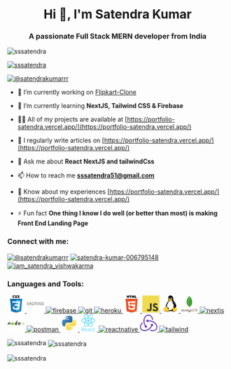<h1 align="center">Hi 👋, I'm Satendra Kumar</h1>
<h3 align="center">A passionate Full Stack MERN developer from India</h3>

<p align="left"> <img src="https://komarev.com/ghpvc/?username=sssatendra&label=Profile%20views&color=0e75b6&style=flat" alt="sssatendra" /> </p>

<p align="left"> <a href="https://github.com/ryo-ma/github-profile-trophy"><img src="https://github-profile-trophy.vercel.app/?username=sssatendra" alt="sssatendra" /></a> </p>

<p align="left"> <a href="https://twitter.com/satendrakumarrr" target="blank"><img src="https://img.shields.io/twitter/follow/satendrakumarrr?logo=twitter&style=for-the-badge" alt="@satendrakumarrr" /></a> </p>

- 🔭 I’m currently working on [Flipkart-Clone](https://flipkart-clone-1a222.web.app/)

- 🌱 I’m currently learning **NextJS, Tailwind CSS & Firebase**

- 👨‍💻 All of my projects are available at [https://portfolio-satendra.vercel.app/](https://portfolio-satendra.vercel.app/)

- 📝 I regularly write articles on [https://portfolio-satendra.vercel.app/](https://portfolio-satendra.vercel.app/)

- 💬 Ask me about **React NextJS and tailwindCss**

- 📫 How to reach me **sssatendra51@gmail.com**

- 📄 Know about my experiences [https://portfolio-satendra.vercel.app/](https://portfolio-satendra.vercel.app/)

- ⚡ Fun fact **One thing I know I do well (or better than most) is making Front End Landing Page**

<h3 align="left">Connect with me:</h3>
<p align="left">
<a href="https://twitter.com/@satendrakumarrr" target="blank"><img align="center" src="https://raw.githubusercontent.com/rahuldkjain/github-profile-readme-generator/master/src/images/icons/Social/twitter.svg" alt="@satendrakumarrr" height="30" width="40" /></a>
<a href="https://linkedin.com/in/satendra-kumar-006795148" target="blank"><img align="center" src="https://raw.githubusercontent.com/rahuldkjain/github-profile-readme-generator/master/src/images/icons/Social/linked-in-alt.svg" alt="satendra-kumar-006795148" height="30" width="40" /></a>
<a href="https://instagram.com/iam_satendra_vishwakarma" target="blank"><img align="center" src="https://raw.githubusercontent.com/rahuldkjain/github-profile-readme-generator/master/src/images/icons/Social/instagram.svg" alt="iam_satendra_vishwakarma" height="30" width="40" /></a>
</p>

<h3 align="left">Languages and Tools:</h3>
<p align="left"> <a href="https://www.w3schools.com/css/" target="_blank"> <img src="https://raw.githubusercontent.com/devicons/devicon/master/icons/css3/css3-original-wordmark.svg" alt="css3" width="40" height="40"/> </a> <a href="https://expressjs.com" target="_blank"> <img src="https://raw.githubusercontent.com/devicons/devicon/master/icons/express/express-original-wordmark.svg" alt="express" width="40" height="40"/> </a> <a href="https://firebase.google.com/" target="_blank"> <img src="https://www.vectorlogo.zone/logos/firebase/firebase-icon.svg" alt="firebase" width="40" height="40"/> </a> <a href="https://git-scm.com/" target="_blank"> <img src="https://www.vectorlogo.zone/logos/git-scm/git-scm-icon.svg" alt="git" width="40" height="40"/> </a> <a href="https://heroku.com" target="_blank"> <img src="https://www.vectorlogo.zone/logos/heroku/heroku-icon.svg" alt="heroku" width="40" height="40"/> </a> <a href="https://www.w3.org/html/" target="_blank"> <img src="https://raw.githubusercontent.com/devicons/devicon/master/icons/html5/html5-original-wordmark.svg" alt="html5" width="40" height="40"/> </a> <a href="https://developer.mozilla.org/en-US/docs/Web/JavaScript" target="_blank"> <img src="https://raw.githubusercontent.com/devicons/devicon/master/icons/javascript/javascript-original.svg" alt="javascript" width="40" height="40"/> </a> <a href="https://www.linux.org/" target="_blank"> <img src="https://raw.githubusercontent.com/devicons/devicon/master/icons/linux/linux-original.svg" alt="linux" width="40" height="40"/> </a> <a href="https://www.mongodb.com/" target="_blank"> <img src="https://raw.githubusercontent.com/devicons/devicon/master/icons/mongodb/mongodb-original-wordmark.svg" alt="mongodb" width="40" height="40"/> </a> <a href="https://nextjs.org/" target="_blank"> <img src="https://cdn.worldvectorlogo.com/logos/nextjs-3.svg" alt="nextjs" width="40" height="40"/> </a> <a href="https://nodejs.org" target="_blank"> <img src="https://raw.githubusercontent.com/devicons/devicon/master/icons/nodejs/nodejs-original-wordmark.svg" alt="nodejs" width="40" height="40"/> </a> <a href="https://postman.com" target="_blank"> <img src="https://www.vectorlogo.zone/logos/getpostman/getpostman-icon.svg" alt="postman" width="40" height="40"/> </a> <a href="https://www.python.org" target="_blank"> <img src="https://raw.githubusercontent.com/devicons/devicon/master/icons/python/python-original.svg" alt="python" width="40" height="40"/> </a> <a href="https://reactjs.org/" target="_blank"> <img src="https://raw.githubusercontent.com/devicons/devicon/master/icons/react/react-original-wordmark.svg" alt="react" width="40" height="40"/> </a> <a href="https://reactnative.dev/" target="_blank"> <img src="https://reactnative.dev/img/header_logo.svg" alt="reactnative" width="40" height="40"/> </a> <a href="https://redux.js.org" target="_blank"> <img src="https://raw.githubusercontent.com/devicons/devicon/master/icons/redux/redux-original.svg" alt="redux" width="40" height="40"/> </a> <a href="https://tailwindcss.com/" target="_blank"> <img src="https://www.vectorlogo.zone/logos/tailwindcss/tailwindcss-icon.svg" alt="tailwind" width="40" height="40"/> </a> </p>

<p><img align="left" src="https://github-readme-stats.vercel.app/api/top-langs?username=sssatendra&show_icons=true&locale=en&layout=compact" alt="sssatendra" /></p>

<p>&nbsp;<img align="center" src="https://github-readme-stats.vercel.app/api?username=sssatendra&show_icons=true&locale=en" alt="sssatendra" /></p>

<p><img align="center" src="https://github-readme-streak-stats.herokuapp.com/?user=sssatendra&" alt="sssatendra" /></p>
